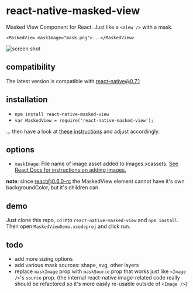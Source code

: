 # react-native-masked-view

Masked View Component for React. Just like a `<View />` with a mask.

    <MaskedView maskImage="mask.png">...</MaskedView>

![screen shot](https://github.com/gilbox/react-native-masked-view/raw/master/masked-view-screenshot.png)

## compatibility

The latest version is compatible with react-native@0.7.1

## installation

- `npm install react-native-masked-view`
- `var MaskedView = require('react-native-masked-view');`

... then have a look at [these instructions](https://github.com/chirag04/react-native-dashed-border)
and adjust accordingly.

## options

- `maskImage`: File name of image asset added to Images.xcassets.
[See React Docs for instructions on adding images.](https://facebook.github.io/react-native/docs/image.html#adding-static-resources-to-your-app-using-images-xcassets)

**note**: since react@0.6.0-rc the MaskedView element cannot have it's own backgroundColor, but it's children can.

## demo

Just clone this repo, `cd` into `react-native-masked-view` and `npm install`. Then open `MaskedViewDemo.xcodeproj` and click run.

## todo

- add more sizing options
- add various mask sources: shape, svg, other layers
- replace `maskImage` prop with `maskSource` prop that works just like `<Image />`'s `source` prop.
  (the internal react-native image-related code really should be refactored so it's more easily
  re-usable outside of `<Image />`)
